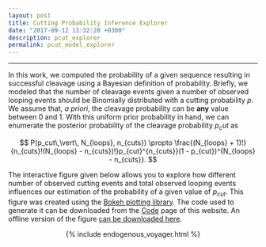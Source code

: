 ```yaml
---
layout: post
title: Cutting Probability Inference Explorer
date: "2017-09-12 13:32:20 +0300"
description: pcut_explorer
permalink: pcut_model_explorer
---
```


---

In this work, we computed the probability of a given sequence resulting in
successful cleavage using a Bayesian definition of probability. Briefly, we modeled 
that the number of cleavage events given a number of observed looping events should 
be Binomially distributed with a cutting probability $p$. We assume that, *a priori*, 
the cleavage probability can be **any** value between 0 and 1. With this uniform prior 
probability in hand, we can enumerate the posterior probability of the cleavage probability 
$p_cut$ as 

$$
P(p_cut\,\vert\, N_{loops}, n_{cuts}) \propto \frac{(N_{loops} + 1)!}{n_{cuts}!(N_{loops} - n_{cuts})!}p_{cut}^{n_{cuts}}(1 - p_{cut})^{N_{loops} - n_{cuts}}.
$$

The interactive figure given below allows you to explore how different number of 
observed cutting events and total observed looping events influences our estimation
of the probability of a given value of $p_{cut}$. This figure was created using
the [Bokeh plotting library](http://bokeh.pydata.org). The code used to
generate it can be downloaded from the [Code]({{site.baseurl}}/code) page of
this website. An offline version of the figure [can be downloaded
here]({{site.baseurl}}/figures/pcut_model_explorer.html).

<center>

{% include endogenous_voyager.html %}

</center>